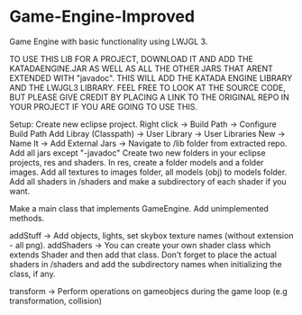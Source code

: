 # Game-Engine-Improved
Game Engine with basic functionality using LWJGL 3.

TO USE THIS LIB FOR A PROJECT, DOWNLOAD IT AND ADD THE KATADAENGINE.JAR AS WELL AS ALL THE OTHER JARS 
THAT ARENT EXTENDED WITH "javadoc". THIS WILL ADD THE KATADA ENGINE LIBRARY AND THE LWJGL3 LIBRARY.
FEEL FREE TO LOOK AT THE SOURCE CODE, BUT PLEASE GIVE CREDIT BY PLACING A LINK TO THE ORIGINAL REPO IN 
YOUR PROJECT IF YOU ARE GOING TO USE THIS.

Setup:
Create new eclipse project.
Right click -> Build Path -> Configure Build Path
Add Libray (Classpath) -> User Library -> User Libraries
New -> Name It -> Add External Jars -> Navigate to /lib folder from extracted repo.
Add all jars except "-javadoc"
Create two new folders in your eclipse projects, res and shaders.
In res, create a folder models and a folder images.
Add all textures to images folder, all models (obj) to models folder.
Add all shaders in /shaders and make a subdirectory of each shader if you want.

Make a main class that implements GameEngine. Add unimplemented methods.

addStuff -> Add objects, lights, set skybox texture names (without extension - all png).
addShaders -> You can create your own shader class which extends Shader and then add that class. 
  Don't forget to place the actual shaders in /shaders and add the subdirectory names when initializing
   the class, if any.
   
transform -> Perform operations on gameobjecs during the game loop (e.g transformation, collision)



